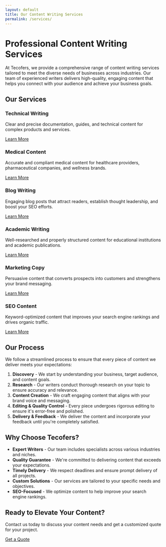 ```yaml
---
layout: default
title: Our Content Writing Services
permalink: /services/
---
```


# Professional Content Writing Services

At Tecofers, we provide a comprehensive range of content writing services tailored to meet the diverse needs of businesses across industries. Our team of experienced writers delivers high-quality, engaging content that helps you connect with your audience and achieve your business goals.

## Our Services

<div class="row row-cols-1 row-cols-md-2 row-cols-lg-3 g-4 mb-5">
  <div class="col">
    <div class="card h-100 border-0 shadow-sm">
      <div class="card-body">
        <h3 class="card-title h5">Technical Writing</h3>
        <p class="card-text">Clear and precise documentation, guides, and technical content for complex products and services.</p>
        <a href="{{ '/services/technical-writing' | relative_url }}" class="btn btn-outline-primary btn-sm">Learn More</a>
      </div>
    </div>
  </div>
  
  <div class="col">
    <div class="card h-100 border-0 shadow-sm">
      <div class="card-body">
        <h3 class="card-title h5">Medical Content</h3>
        <p class="card-text">Accurate and compliant medical content for healthcare providers, pharmaceutical companies, and wellness brands.</p>
        <a href="{{ '/services/medical-writing' | relative_url }}" class="btn btn-outline-primary btn-sm">Learn More</a>
      </div>
    </div>
  </div>
  
  <div class="col">
    <div class="card h-100 border-0 shadow-sm">
      <div class="card-body">
        <h3 class="card-title h5">Blog Writing</h3>
        <p class="card-text">Engaging blog posts that attract readers, establish thought leadership, and boost your SEO efforts.</p>
        <a href="{{ '/services/blog-writing' | relative_url }}" class="btn btn-outline-primary btn-sm">Learn More</a>
      </div>
    </div>
  </div>
  
  <div class="col">
    <div class="card h-100 border-0 shadow-sm">
      <div class="card-body">
        <h3 class="card-title h5">Academic Writing</h3>
        <p class="card-text">Well-researched and properly structured content for educational institutions and academic publications.</p>
        <a href="{{ '/services/academic-writing' | relative_url }}" class="btn btn-outline-primary btn-sm">Learn More</a>
      </div>
    </div>
  </div>
  
  <div class="col">
    <div class="card h-100 border-0 shadow-sm">
      <div class="card-body">
        <h3 class="card-title h5">Marketing Copy</h3>
        <p class="card-text">Persuasive content that converts prospects into customers and strengthens your brand messaging.</p>
        <a href="{{ '/services/marketing-copy' | relative_url }}" class="btn btn-outline-primary btn-sm">Learn More</a>
      </div>
    </div>
  </div>
  
  <div class="col">
    <div class="card h-100 border-0 shadow-sm">
      <div class="card-body">
        <h3 class="card-title h5">SEO Content</h3>
        <p class="card-text">Keyword-optimized content that improves your search engine rankings and drives organic traffic.</p>
        <a href="{{ '/services/seo-content' | relative_url }}" class="btn btn-outline-primary btn-sm">Learn More</a>
      </div>
    </div>
  </div>
</div>

## Our Process

We follow a streamlined process to ensure that every piece of content we deliver meets your expectations:

1. **Discovery** - We start by understanding your business, target audience, and content goals.
2. **Research** - Our writers conduct thorough research on your topic to ensure accuracy and relevance.
3. **Content Creation** - We craft engaging content that aligns with your brand voice and messaging.
4. **Editing & Quality Control** - Every piece undergoes rigorous editing to ensure it's error-free and polished.
5. **Delivery & Feedback** - We deliver the content and incorporate your feedback until you're completely satisfied.

## Why Choose Tecofers?

- **Expert Writers** - Our team includes specialists across various industries and niches.
- **Quality Guarantee** - We're committed to delivering content that exceeds your expectations.
- **Timely Delivery** - We respect deadlines and ensure prompt delivery of all projects.
- **Custom Solutions** - Our services are tailored to your specific needs and objectives.
- **SEO-Focused** - We optimize content to help improve your search engine rankings.

## Ready to Elevate Your Content?

Contact us today to discuss your content needs and get a customized quote for your project.

<div class="text-center mt-5">
  <a href="{{ '/contact' | relative_url }}" class="btn btn-primary">Get a Quote</a>
</div>